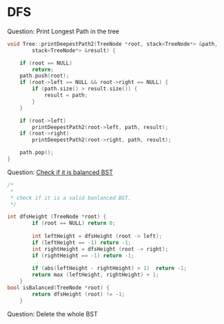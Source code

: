# DFS

Question: Print Longest Path in the tree

```c++
void Tree::printDeepestPath2(TreeNode *root, stack<TreeNode*> &path,
		stack<TreeNode*> &result) {

	if (root == NULL)
		return;
	path.push(root);
	if (root->left == NULL && root->right == NULL) {
		if (path.size() > result.size()) {
			result = path;
		}
	}

	if (root->left)
		printDeepestPath2(root->left, path, result);
	if (root->right)
		printDeepestPath2(root->right, path, result);

	path.pop();
}
```



Question: [Check if it is balanced BST](https://leetcode.com/problems/balanced-binary-tree/description/)

```c++
/*
 *
 * check if it is a valid banlanced BST.
 */

int dfsHeight (TreeNode *root) {
        if (root == NULL) return 0;
        
        int leftHeight = dfsHeight (root -> left);
        if (leftHeight == -1) return -1;
        int rightHeight = dfsHeight (root -> right);
        if (rightHeight == -1) return -1;
        
        if (abs(leftHeight - rightHeight) > 1)  return -1;
        return max (leftHeight, rightHeight) + 1;
    }
bool isBalanced(TreeNode *root) {
        return dfsHeight (root) != -1;
    }


```

Question: Delete the whole BST